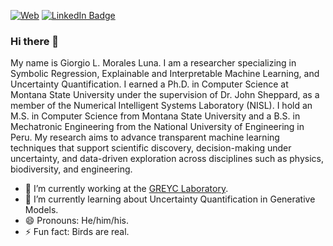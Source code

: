 
<!-- ![Visits Badge](https://visitor-badge.glitch.me/badge?page_id=GiorgioMorales.GiorgioMorales) -->
[![Web](https://img.shields.io/badge/Web%20Page-Profile-green)](https://giorgiomorales.github.io/)
[![LinkedIn Badge](https://img.shields.io/badge/LinkedIn-Profile-informational?style=flat&logo=linkedin&logoColor=white&color=0D76A8)](https://www.linkedin.com/in/giorgio-morales/)

### Hi there 👋

My name is Giorgio L. Morales Luna. I am a researcher specializing in Symbolic Regression, Explainable and Interpretable Machine Learning, and Uncertainty Quantification. I earned a Ph.D. in Computer Science at Montana State University under the supervision of Dr. John Sheppard, as a member of the Numerical Intelligent Systems Laboratory (NISL). I hold an M.S. in Computer Science from Montana State University and a B.S. in Mechatronic Engineering from the National University of Engineering in Peru. My research aims to advance transparent machine learning techniques that support scientific discovery, decision-making under uncertainty, and data-driven exploration across disciplines such as physics, biodiversity, and engineering.

- 🔭 I’m currently working at the [GREYC Laboratory](https://www.greyc.fr/en/laboratory/).
- 🌱 I’m currently learning about Uncertainty Quantification in Generative Models.
- 😄 Pronouns: He/him/his.
- ⚡ Fun fact: Birds are real.


<!--
**GiorgioMorales/GiorgioMorales** is a ✨ _special_ ✨ repository because its `README.md` (this file) appears on your GitHub profile.

(https://badges.pufler.dev/visits/giorgiomorales/giorgiomorales)](https:giorgiomorales.dev)

Here are some ideas to get you started:

- 🔭 I’m currently working on ...
- 🌱 I’m currently learning ...
- 👯 I’m looking to collaborate on ...
- 🤔 I’m looking for help with ...
- 💬 Ask me about ...
- 📫 How to reach me: ...
- 😄 Pronouns: ...
- ⚡ Fun fact: ...
-->
